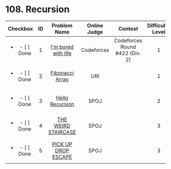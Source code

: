 # 108. Recursion


| Checkbox | ID | Problem Name|Online Judge|Contest|Difficulty Level|
|:---:|:---:|:---:|:---:|:---:|:---:|
|<ul><li>- [ ] Done</li></ul>|1|[I'm bored with life](http://codeforces.com/problemset/problem/822/A)|Codeforces|Codeforces Round #422 (Div. 2)|1|
|<ul><li>- [ ] Done</li></ul>|2|[Fibonacci Array](https://www.urionlinejudge.com.br/judge/en/problems/view/1176)|URI||1|
|<ul><li>- [ ] Done</li></ul>|3|[Hello Recursion](http://www.spoj.com/problems/HRECURS/)|SPOJ||2|
|<ul><li>- [ ] Done</li></ul>|4|[THE WEIRD STAIRCASE](http://www.spoj.com/problems/STAR3CAS/)|SPOJ||3|
|<ul><li>- [ ] Done</li></ul>|5|[PICK UP DROP ESCAPE](http://www.spoj.com/problems/CODEIT02/)|SPOJ||3|
